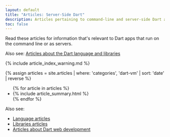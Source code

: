 ```yaml
---
layout: default
title: "Articles: Server-Side Dart"
description: Articles pertaining to command-line and server-side Dart apps, covering topics such as benchmarking, native extensions, and numeric computation.
toc: false
---
```


Read these articles for information that's relevant to
Dart apps that run on the command line or as servers.

Also see: [Articles about the Dart language and libraries](/articles)

{% include article_index_warning.md %}

<div class="break-80">
  {% assign articles = site.articles | where: 'categories', 'dart-vm' | sort: 'date' | reverse %}
  <ul class="nav-list">
    {% for article in articles %}
      <li>{% include article_summary.html %}</li>
    {% endfor %}
  </ul>
</div>

Also see:

* [Language articles](/articles/language)
* [Libraries articles](/articles/libraries)
* [Articles about Dart web development]({{site.webdev}}/articles)

